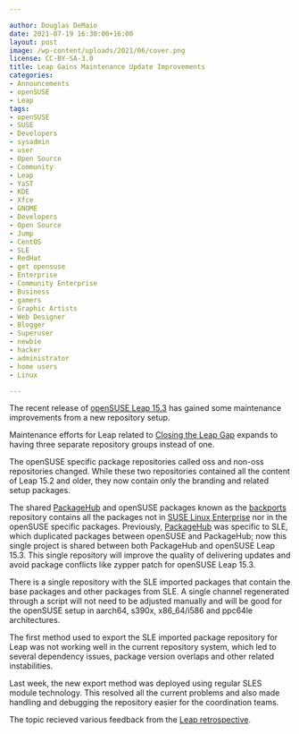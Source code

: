 ```yaml
---

author: Douglas DeMaio
date: 2021-07-19 16:30:00+16:00
layout: post
image: /wp-content/uploads/2021/06/cover.png 
license: CC-BY-SA-3.0
title: Leap Gains Maintenance Update Improvements
categories:
- Announcements
- openSUSE
- Leap
tags:
- openSUSE
- SUSE
- Developers
- sysadmin
- user
- Open Source
- Community
- Leap
- YaST
- KDE
- Xfce
- GNOME
- Developers
- Open Source
- Jump
- CentOS
- SLE
- RedHat
- get opensuse
- Enterprise
- Community Enterprise
- Business
- gamers
- Graphic Artists
- Web Designer
- Blogger
- Superuser
- newbie
- hacker
- administrator
- home users
- Linux

---
```


The recent release of [openSUSE Leap 15.3](https://get.opensuse.org/leap/) has gained some maintenance improvements from a new repository setup.

Maintenance efforts for Leap related to [Closing the Leap Gap](https://www.suse.com/c/closing-the-leap-gap-src/) expands to having three separate repository groups instead of one.

The openSUSE specific package repositories called oss and non-oss repositories changed. While these two repositories contained all the content of Leap 15.2 and older, they now contain only the branding and related setup packages.

The shared [PackageHub](https://packagehub.suse.com/) and openSUSE packages known as the [backports](https://en.opensuse.org/Portal:Backports) repository contains all the packages not in [SUSE Linux Enterprise](https://www.suse.com/products/server/) nor in the openSUSE specific packages. Previously, [PackageHub](https://packagehub.suse.com/) was specific to SLE, which duplicated packages between openSUSE and PackageHub; now this single project is shared between both PackageHub and openSUSE Leap 15.3. This single repository will improve the quality of delivering updates and avoid package conflicts like zypper patch for openSUSE Leap 15.3.

There is a single repository with the SLE imported packages that contain the base packages and other packages from SLE. A single channel regenerated through a script will not need to be adjusted manually and will be good for the  openSUSE setup in aarch64, s390x, x86_64/i586 and ppc64le architectures.

The first method used to export the SLE imported package repository for Leap was not working well in the current repository system, which led to several dependency issues, package version overlaps and other related instabilities.

Last week, the new export method was deployed using regular SLES module technology. This resolved all the current problems and also made handling and debugging the repository easier for the coordination teams.

The topic recieved various feedback from the [Leap retrospective](https://en.opensuse.org/Portal:15.3/Retrospective).
